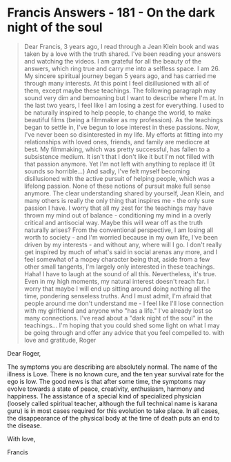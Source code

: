 # Francis Answers - 181 - On the dark night of the soul

>Dear Francis, 3 years ago, I read through a Jean Klein book and was taken by a love with the truth shared. I've been reading your answers and watching the videos. I am grateful for all the beauty of the answers, which ring true and carry me into a selfless space. I am 26. My sincere spiritual journey began 5 years ago, and has carried me through many interests. At this point I feel disillusioned with all of them, except maybe these teachings. The following paragraph may sound very dim and bemoaning but I want to describe where I'm at. In the last two years, I feel like I am losing a zest for everything. I used to be naturally inspired to help people, to change the world, to make beautiful films (being a filmmaker as my profession). As the teachings began to settle in, I've begun to lose interest in these passions. Now, I've never been so disinterested in my life. My efforts at fitting into my relationships with loved ones, friends, and family are mediocre at best. My filmmaking, which was pretty successful, has fallen to a subsistence medium. It isn't that I don't like it but I'm not filled with that passion anymore. Yet I'm not left with anything to replace it! (It sounds so horrible...) And sadly, I've felt myself becoming disillusioned with the active pursuit of helping people, which was a lifelong passion. None of these notions of pursuit make full sense anymore. The clear understanding shared by yourself, Jean Klein, and many others is really the only thing that inspires me - the only sure passion I have. I worry that all my zest for the teachings may have thrown my mind out of balance - conditioning my mind in a overly critical and antisocial way. Maybe this will wear off as the truth naturally arises? From the conventional perspective, I am losing all worth to society - and I'm worried because in my own life, I've been driven by my interests - and without any, where will I go. I don't really get inspired by much of what's said in social arenas any more, and I feel somewhat of a mopey character being that, aside from a few other small tangents, I'm largely only interested in these teachings. Haha! I have to laugh at the sound of all this. Nevertheless, it's true. Even in my high moments, my natural interest doesn't reach far. I worry that maybe I will end up sitting around doing nothing all the time, pondering senseless truths. And I must admit, I'm afraid that people around me don't understand me - I feel like I'll lose connection with my girlfriend and anyone who "has a life." I've already lost so many connections. I've read about a "dark night of the soul" in the teachings... I'm hoping that you could shed some light on what I may be going through and offer any advice that you feel compelled to. with love and gratitude, Roger

Dear Roger,

The symptoms you are describing are absolutely normal. The name of the illness is Love. There is no known cure, and the ten year survival rate for the ego is low. The good news is that after some time, the symptoms may evolve towards a state of peace, creativity, enthusiasm, harmony and happiness. The assistance of a special kind of specialized physician (loosely called spiritual teacher, although the full technical name is karana guru) is in most cases required for this evolution to take place. In all cases, the disappearance of the physical body at the time of death puts an end to the disease.

With love,

Francis

